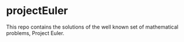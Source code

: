 # projectEuler
This repo contains the solutions of the well known set of mathematical problems, Project Euler.
